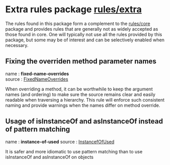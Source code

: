 # Extra rules package [rules/extra](/rules/extra/src)

The rules found in this package form a complement to the [rules/core](/wiki/core-rules.md) package and provides rules that are generally not as widely accepted as those found in core. One will typically not use all the rules provided by this package, but some may be of interest and can be selectively enabled when necessary.

## Fixing the overriden method parameter names

name : **fixed-name-overrides**  
source : [FixedNameOverrides](/rules/extra/src/main/scala/com/typesafe/abide/extra/FixedNameOverrides.scala)

When overriding a method, it can be worthwhile to keep the argument names (and ordering) to make sure the source remains clear and easily readable when traversing a hierarchy. This rule will enforce such consistent naming and provide warnings when the names differ on method override.

## Usage of isInstanceOf and asInstanceOf instead of pattern matching

name : **instance-of-used**
source : [InstancefOfUsed](/rules/extra/src/main/scala/com/typesafe/abide/extra/InstanceOfUsed.scala)

It is safer and more idiomatic to use pattern matching than to use isInstanceOf and asInstanceOf on objects
